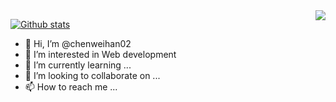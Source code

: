 <img align="right" src="https://github-readme-stats.vercel.app/api?username=chenweihan02&show_icons=true&icon_color=CE1D2D&text_color=718096&bg_color=ffffff&hide_title=true" />





[![Github stats](https://github-readme-stats.vercel.app/api?username=chenweihan02&show_icons=true&include_all_commits=true)](https://github.com/chenweihan02/github-readme-stats)

- 👋 Hi, I’m @chenweihan02
- 👀 I’m interested in Web development
- 🌱 I’m currently learning ...
- 💞️ I’m looking to collaborate on ...
- 📫 How to reach me ...

<!---
chenweihan02/chenweihan02 is a ✨ special ✨ repository because its `README.md` (this file) appears on your GitHub profile.
You can click the Preview link to take a look at your changes.
--->
